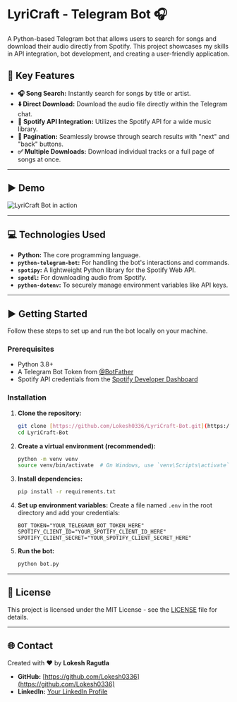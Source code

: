 # LyriCraft - Telegram Bot 🎧

A Python-based Telegram bot that allows users to search for songs and download their audio directly from Spotify. This project showcases my skills in API integration, bot development, and creating a user-friendly application.

## 🚀 Key Features

* **🎧 Song Search:** Instantly search for songs by title or artist.
* **⬇️ Direct Download:** Download the audio file directly within the Telegram chat.
* **🎵 Spotify API Integration:** Utilizes the Spotify API for a wide music library.
* **🤖 Pagination:** Seamlessly browse through search results with "next" and "back" buttons.
* **✅ Multiple Downloads:** Download individual tracks or a full page of songs at once.

---

## ▶️ Demo

![LyriCraft Bot in action](https://i.ibb.co/3YNx3kDb/Chat-GPT-Image-Jul-26-2025-01-31-57-PM.png)

---

## 💻 Technologies Used

* **Python:** The core programming language.
* **`python-telegram-bot`:** For handling the bot's interactions and commands.
* **`spotipy`:** A lightweight Python library for the Spotify Web API.
* **`spotdl`:** For downloading audio from Spotify.
* **`python-dotenv`:** To securely manage environment variables like API keys.

---

## ▶️ Getting Started

Follow these steps to set up and run the bot locally on your machine.

### Prerequisites

* Python 3.8+
* A Telegram Bot Token from [@BotFather](https://t.me/BotFather)
* Spotify API credentials from the [Spotify Developer Dashboard](https://developer.spotify.com/)

### Installation

1.  **Clone the repository:**
    ```bash
    git clone [https://github.com/Lokesh0336/LyriCraft-Bot.git](https://github.com/Lokesh0336/LyriCraft-Bot.git)
    cd LyriCraft-Bot
    ```

2.  **Create a virtual environment (recommended):**
    ```bash
    python -m venv venv
    source venv/bin/activate  # On Windows, use `venv\Scripts\activate`
    ```

3.  **Install dependencies:**
    ```bash
    pip install -r requirements.txt
    ```

4.  **Set up environment variables:**
    Create a file named `.env` in the root directory and add your credentials:
    ```
    BOT_TOKEN="YOUR_TELEGRAM_BOT_TOKEN_HERE"
    SPOTIFY_CLIENT_ID="YOUR_SPOTIFY_CLIENT_ID_HERE"
    SPOTIFY_CLIENT_SECRET="YOUR_SPOTIFY_CLIENT_SECRET_HERE"
    ```

5.  **Run the bot:**
    ```bash
    python bot.py
    ```

---

## 📄 License

This project is licensed under the MIT License - see the [LICENSE](LICENSE) file for details.

---

## 🌐 Contact

Created with ❤️ by **Lokesh Ragutla**

* **GitHub:** [https://github.com/Lokesh0336](https://github.com/Lokesh0336)
* **LinkedIn:** [Your LinkedIn Profile](www.linkedin.com/in/lokesh-ragutla-a8352724a)